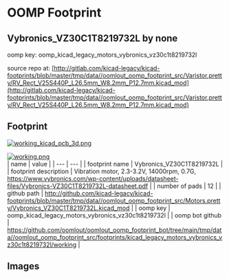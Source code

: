 # OOMP Footprint  
## Vybronics_VZ30C1T8219732L  by none  
  
oomp key: oomp_kicad_legacy_motors_vybronics_vz30c1t8219732l  
  
source repo at: [http://gitlab.com/kicad-legacy/kicad-footprints/blob/master/tmp/data//oomlout_oomp_footprint_src/Varistor.pretty/RV_Rect_V25S440P_L26.5mm_W8.2mm_P12.7mm.kicad_mod](http://gitlab.com/kicad-legacy/kicad-footprints/blob/master/tmp/data//oomlout_oomp_footprint_src/Varistor.pretty/RV_Rect_V25S440P_L26.5mm_W8.2mm_P12.7mm.kicad_mod)  
## Footprint  
  
[![working_kicad_pcb_3d.png](working_kicad_pcb_3d_600.png)](working_kicad_pcb_3d.png)  
  
[![working.png](working_600.png)](working.png)  
| name | value | 
| --- | --- | 
| footprint name | Vybronics_VZ30C1T8219732L | 
| footprint description | Vibration motor, 2.3-3.2V, 14000rpm, 0.7G, https://www.vybronics.com/wp-content/uploads/datasheet-files/Vybronics-VZ30C1T8219732L-datasheet.pdf | 
| number of pads | 12 | 
| github path | http://github.com/kicad-legacy/kicad-footprints/blob/master/tmp/data//oomlout_oomp_footprint_src/Motors.pretty/Vybronics_VZ30C1T8219732L.kicad_mod | 
| oomp key | oomp_kicad_legacy_motors_vybronics_vz30c1t8219732l | 
| oomp bot github | https://github.com/oomlout/oomlout_oomp_footprint_bot/tree/main/tmp/data//oomlout_oomp_footprint_src/footprints/kicad_legacy_motors_vybronics_vz30c1t8219732l/working | 
## Images  
